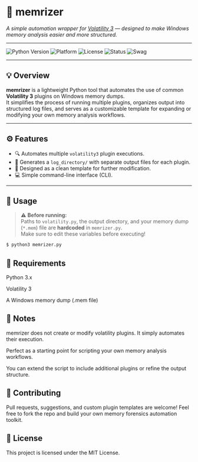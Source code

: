 # 🧠 memrizer

_A simple automation wrapper for [Volatility 3](https://github.com/volatilityfoundation/volatility3) — designed to make Windows memory analysis easier and more structured._

---

![Python Version](https://img.shields.io/badge/python-3.x-blue.svg)
![Platform](https://img.shields.io/badge/platform-Windows-lightgrey.svg)
![License](https://img.shields.io/badge/license-MIT-green.svg)
![Status](https://img.shields.io/badge/status-Active-brightgreen.svg)
![Swag](https://img.shield.io/badge/Swag%20-%20On-8A2EB2)

---

## 💡 Overview

**memrizer** is a lightweight Python tool that automates the use of common **Volatility 3** plugins on Windows memory dumps.  
It simplifies the process of running multiple plugins, organizes output into structured log files, and serves as a customizable template for expanding or modifying your own memory analysis workflows.

---

## ⚙️ Features

- 🔍 Automates multiple `volatility3` plugin executions.
- 📁 Generates a `log_directory/` with separate output files for each plugin.
- 🧩 Designed as a clean template for further modification.
- 💻 Simple command-line interface (CLI).

---

## 🚀 Usage

> ⚠️ **Before running:**  
Paths to `volatility.py`, the output directory, and your memory dump (`*.mem`) file are **hardcoded** in `memrizer.py`.  
Make sure to edit these variables before executing!

```bash
$ python3 memrizer.py
```
## 🔧 Requirements
Python 3.x

Volatility 3

A Windows memory dump (.mem file)

## 📌 Notes
memrizer does not create or modify volatility plugins. It simply automates their execution.

Perfect as a starting point for scripting your own memory analysis workflows.

You can extend the script to include additional plugins or refine the output structure.

## 🤝 Contributing
Pull requests, suggestions, and custom plugin templates are welcome!
Feel free to fork the repo and build your own memory forensics automation toolkit.

## 🧾 License
This project is licensed under the MIT License.